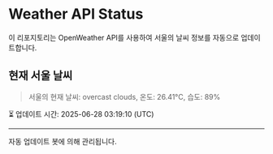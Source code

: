 
# Weather API Status

이 리포지토리는 OpenWeather API를 사용하여 서울의 날씨 정보를 자동으로 업데이트합니다.

## 현재 서울 날씨
> 서울의 현재 날씨: overcast clouds, 온도: 26.41°C, 습도: 89%

⏳ 업데이트 시간: 2025-06-28 03:19:10 (UTC)

---
자동 업데이트 봇에 의해 관리됩니다.
